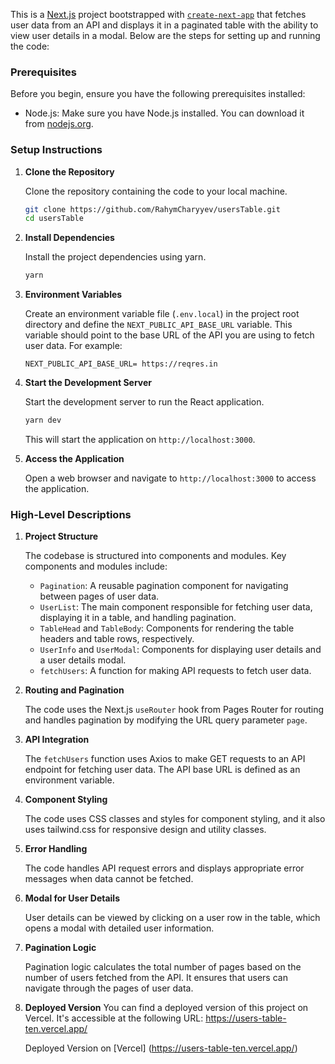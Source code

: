 This is a [Next.js](https://nextjs.org/) project bootstrapped with [`create-next-app`](https://github.com/vercel/next.js/tree/canary/packages/create-next-app) that fetches user data from an API and displays it in a paginated table with the ability to view user details in a modal. Below are the steps for setting up and running the code:

### Prerequisites
Before you begin, ensure you have the following prerequisites installed:

- Node.js: Make sure you have Node.js installed. You can download it from [nodejs.org](https://nodejs.org/).

### Setup Instructions

1. **Clone the Repository**

   Clone the repository containing the code to your local machine.

   ```bash
   git clone https://github.com/RahymCharyyev/usersTable.git
   cd usersTable
   ```

2. **Install Dependencies**

   Install the project dependencies using yarn.

   ```bash
   yarn 
   ```

3. **Environment Variables**

   Create an environment variable file (`.env.local`) in the project root directory and define the `NEXT_PUBLIC_API_BASE_URL` variable. This variable should point to the base URL of the API you are using to fetch user data. For example:

   ```
   NEXT_PUBLIC_API_BASE_URL= https://reqres.in
   ```

4. **Start the Development Server**

   Start the development server to run the React application.

   ```bash
   yarn dev
   ```

   This will start the application on `http://localhost:3000`.

5. **Access the Application**

   Open a web browser and navigate to `http://localhost:3000` to access the application.

### High-Level Descriptions

1. **Project Structure**

   The codebase is structured into components and modules. Key components and modules include:
   
   - `Pagination`: A reusable pagination component for navigating between pages of user data.
   - `UserList`: The main component responsible for fetching user data, displaying it in a table, and handling pagination.
   - `TableHead` and `TableBody`: Components for rendering the table headers and table rows, respectively.
   - `UserInfo` and `UserModal`: Components for displaying user details and a user details modal.
   - `fetchUsers`: A function for making API requests to fetch user data.

2. **Routing and Pagination**

   The code uses the Next.js `useRouter` hook from Pages Router for routing and handles pagination by modifying the URL query parameter `page`.

3. **API Integration**

   The `fetchUsers` function uses Axios to make GET requests to an API endpoint for fetching user data. The API base URL is defined as an environment variable.

4. **Component Styling**

   The code uses CSS classes and styles for component styling, and it also uses tailwind.css for responsive design and utility classes.

5. **Error Handling**

   The code handles API request errors and displays appropriate error messages when data cannot be fetched.

6. **Modal for User Details**

   User details can be viewed by clicking on a user row in the table, which opens a modal with detailed user information.

7. **Pagination Logic**

   Pagination logic calculates the total number of pages based on the number of users fetched from the API. It ensures that users can navigate through the pages of user data.

8. **Deployed Version**
    You can find a deployed version of this project on Vercel. It's accessible at the following URL: https://users-table-ten.vercel.app/

    Deployed Version on [Vercel] (https://users-table-ten.vercel.app/)



